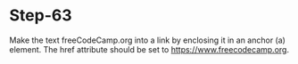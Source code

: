 # Step-63
Make the text freeCodeCamp.org into a link by enclosing it in an anchor (a) element. The href attribute should be set to https://www.freecodecamp.org.
